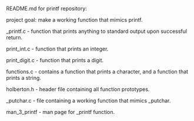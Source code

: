 README.md for printf repository:

project goal: make a working function that mimics printf.

_printf.c - function that prints anything to standard output upon successful return.

print_int.c - function that prints an integer.

print_digit.c - function that prints a digit.

functions.c - contains a function that prints a character, and a function that prints a string.

holberton.h - header file containing all function prototypes.

_putchar.c - file containing a working function that mimics _putchar.

man_3_printf - man page for _printf function.

